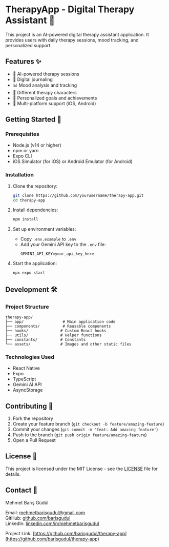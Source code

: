 # TherapyApp - Digital Therapy Assistant 🤖

This project is an AI-powered digital therapy assistant application. It provides users with daily therapy sessions, mood tracking, and personalized support.

## Features ✨

- 🤖 AI-powered therapy sessions
- 📝 Digital journaling
- 📊 Mood analysis and tracking
- 👥 Different therapy characters
- 🎯 Personalized goals and achievements
- 📱 Multi-platform support (iOS, Android)

## Getting Started 🚀

### Prerequisites

- Node.js (v14 or higher)
- npm or yarn
- Expo CLI
- iOS Simulator (for iOS) or Android Emulator (for Android)

### Installation

1. Clone the repository:
   ```bash
   git clone https://github.com/yourusername/therapy-app.git
   cd therapy-app
   ```

2. Install dependencies:
   ```bash
   npm install
   ```

3. Set up environment variables:
   - Copy `.env.example` to `.env`
   - Add your Gemini API key to the `.env` file:
     ```
     GEMINI_API_KEY=your_api_key_here
     ```

4. Start the application:
   ```bash
   npx expo start
   ```

## Development 🛠️

### Project Structure

```
therapy-app/
├── app/                 # Main application code
├── components/          # Reusable components
├── hooks/              # Custom React hooks
├── utils/              # Helper functions
├── constants/          # Constants
└── assets/             # Images and other static files
```

### Technologies Used

- React Native
- Expo
- TypeScript
- Gemini AI API
- AsyncStorage

## Contributing 🤝

1. Fork the repository
2. Create your feature branch (`git checkout -b feature/amazing-feature`)
3. Commit your changes (`git commit -m 'feat: Add amazing feature'`)
4. Push to the branch (`git push origin feature/amazing-feature`)
5. Open a Pull Request

## License 📄

This project is licensed under the MIT License - see the [LICENSE](LICENSE) file for details.

## Contact 📧

Mehmet Barış Güdül

Email: mehmetbarisgudul@gmail.com  
GitHub: [github.com/barisgudul](https://github.com/barisgudul)  
LinkedIn: [linkedin.com/in/mehmetbarisgudul](https://linkedin.com/in/mehmetbarisgudul)

Project Link: [https://github.com/barisgudul/therapy-app](https://github.com/barisgudul/therapy-app)

